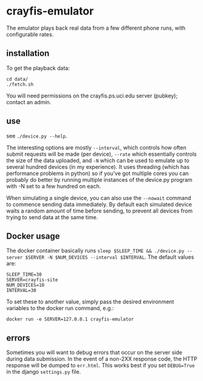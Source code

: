 crayfis-emulator
================
The emulator plays back real data from a few different phone runs, with configurable rates.

installation
------------
To get the playback data:
```
cd data/
./fetch.sh
```
You will need permissions on the crayfis.ps.uci.edu server (pubkey); contact an admin.

use
---
see `./device.py --help`.

The interesting options are mostly `--interval`, which controls how often submit requests will be made (per device), `--rate` which essentially controls the size of the data uploaded, and `-N` which can be used to emulate up to several hundred devices (in my experience).
It uses threading (which has performance problems in python) so if you've got multiple cores you can probably do better by running multiple instances of the device.py program with -N set to a few hundred on each.

When simulating a single device, you can also use the `--nowait` command to commence sending data immediately.
By default each simulated device waits a random amount of time before sending, to prevent all devices from
trying to send data at the same time.

Docker usage
---
The docker container basically runs `sleep $SLEEP_TIME && ./device.py --server $SERVER -N $NUM_DEVICES --interval $INTERVAL`.
The default values are:  
```
SLEEP_TIME=30
SERVER=crayfis-site
NUM_DEVICES=10
INTERVAL=30
```

To set these to another value, simply pass the desired environment variables to the docker run command, e.g.:
```
docker run -e SERVER=127.0.0.1 crayfis-emulator
```

errors
---
Sometimes you will want to debug errors that occur on the server side during data submission.
In the event of a non-2XX response code, the HTTP response will be dumped to `err.html`.
This works best if you set `DEBUG=True` in the django `settings.py` file.
